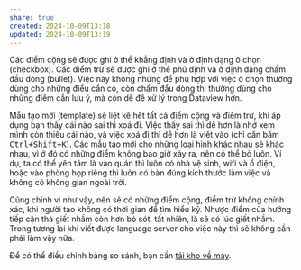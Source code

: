 ```yaml
---
share: true
created: 2024-10-09T13:18
updated: 2024-10-09T13:19
---
```

Các điểm cộng sẽ được ghi ở thể khẳng định và ở định dạng ô chọn (checkbox). Các điểm trừ sẽ được ghi ở thể phủ định và ở định dạng chấm đầu dòng (bullet). Việc này không những để phù hợp với việc ô chọn thường dùng cho những điều cần có, còn chấm đầu dòng thì thường dùng cho những điểm cần lưu ý, mà còn dễ để xử lý trong Dataview hơn. 

Mẫu tạo mới (template) sẽ liệt kê hết tất cả điểm cộng và điểm trừ, khi áp dụng bạn thấy cái nào sai thì xoá đi. Việc thấy sai thì dễ hơn là nhớ xem mình còn thiếu cái nào, và việc xoá đi thì dễ hơn là viết vào (chỉ cần bấm <kbd>Ctrl+Shift+K</kbd>). Các mẫu tạo mới cho những loại hình khác nhau sẽ khác nhau, vì ở đó có những điểm không bao giờ xảy ra, nên có thể bỏ luôn. Ví dụ, ta có thể yên tâm là vào quán thì luôn có nhà vệ sinh, wifi và ổ điện, hoặc vào phòng họp riêng thì luôn có bàn đúng kích thước làm việc và không có không gian ngoài trời.

Cũng chính vì như vậy, nên sẽ có những điểm cộng, điểm trừ không chính xác, khi người tạo không có thời gian để tìm hiểu kỹ. Nhược điểm của hướng tiếp cận thà giết nhầm còn hơn bỏ sót, tất nhiên, là sẽ có lúc giết nhầm. Trong tương lai khi viết được language server cho việc này thì sẽ không cần phải làm vậy nữa.

Để có thể điều chỉnh bảng so sánh, bạn cần [tải kho về máy](../../../../%F0%9F%93%90%20D%E1%BB%B1%20%C3%A1n/C%20Obsidian,%20qu%E1%BA%A3n%20l%C3%BD%20d%E1%BB%B1%20%C3%A1n%20v%C3%A0%20c%C3%B4ng%20c%E1%BB%A5%20ngh%C4%A9/9%20Blog/H%C6%B0%E1%BB%9Bng%20d%E1%BA%ABn%20t%E1%BA%A3i%20kho.md).
